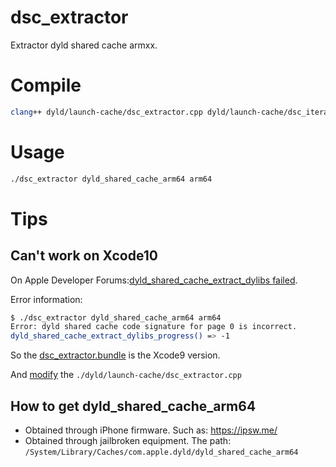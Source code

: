 # dsc_extractor

Extractor dyld shared cache armxx.

# Compile

```sh
clang++ dyld/launch-cache/dsc_extractor.cpp dyld/launch-cache/dsc_iterator.cpp -o dsc_extractor
```

# Usage

```sh
./dsc_extractor dyld_shared_cache_arm64 arm64
```

# Tips

## Can't work on Xcode10

On Apple Developer Forums:[dyld_shared_cache_extract_dylibs failed](https://forums.developer.apple.com/thread/108917).

Error information:

```sh
$ ./dsc_extractor dyld_shared_cache_arm64 arm64
Error: dyld shared cache code signature for page 0 is incorrect.
dyld_shared_cache_extract_dylibs_progress() => -1
```

So the [dsc_extractor.bundle](https://github.com/madordie/dsc_extractor/blob/master/dsc_extractor.bundle) is the Xcode9 version.

And [modify](https://github.com/madordie/dyld/commit/265727c18666f034c76e28706070fae04377eb82) the `./dyld/launch-cache/dsc_extractor.cpp`

## How to get dyld_shared_cache_arm64

- Obtained through iPhone firmware. Such as: https://ipsw.me/
- Obtained through jailbroken equipment. The path: `/System/Library/Caches/com.apple.dyld/dyld_shared_cache_arm64`
 
